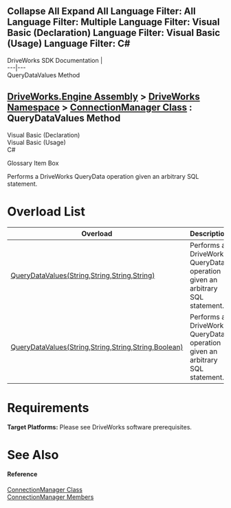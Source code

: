 Collapse All Expand All Language Filter: All  Language Filter: Multiple  Language Filter: Visual Basic (Declaration) Language Filter: Visual Basic (Usage) Language Filter: C#  
---  
DriveWorks SDK Documentation  |   
---|---  
QueryDataValues Method   
  
[DriveWorks.Engine Assembly](topic2156.md) > [DriveWorks Namespace](topic2159.md) > [ConnectionManager Class](topic2554.md) : QueryDataValues Method  
---  
  
Visual Basic (Declaration)    
Visual Basic (Usage)    
C# 

Glossary Item Box

Performs a DriveWorks QueryData operation given an arbitrary SQL statement. 

# Overload List

Overload| Description  
---|---  
[QueryDataValues(String,String,String,String)](topic2569.md)| Performs a DriveWorks QueryData operation given an arbitrary SQL statement.   
[QueryDataValues(String,String,String,String,Boolean)](topic2570.md)| Performs a DriveWorks QueryData operation given an arbitrary SQL statement.   
  
# Requirements

**Target Platforms:** Please see DriveWorks software prerequisites.

# See Also

#### Reference

[ConnectionManager Class](topic2554.md)   
[ConnectionManager Members](topic2555.md)


